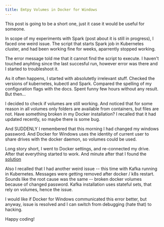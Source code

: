 ```yaml
---
title: Emtpy Volumes in Docker for Windows  
---
```


This post is going to be a short one, just it case it would be useful for someone.

In scope of my experiments with Spark (post about it is still in progress), I faced one weird issue.
The script that starts Spark job in Kubernetes cluster, and had been working fine for weeks, aparrently
stopped working.

The error message told me that it cannot find the script to execute. I haven't touched anyhting since the
last succesful run, however error was there and I started to troubleshoot it.

As it often happens, I started with absolutetly irrelevant stuff. Checked the versions of kubernetes, kubectl
and Spark. Compared the spelling of my configuration flags with the docs. Spent funny few hours without any
result. But then...

I decided to check if volumes are still working. And noticed that for some reason in all volumes only
folders are available from containers, but files are not. Have something broken in my Docker installation? I
recalled that it had updated recently, so maybe there is some bug.

And SUDDENLY I remembered that this morning I had changed my windows password. And Docker for Windows uses
the identity of current user to share drives with the docker daemon, so volumes could be used. 

Long story short, I went to Docker settings, and re-connected my drive. After that everything started to work.
And minute after that I found the [solution](https://github.com/docker/for-win/issues/25#issuecomment-433072448)

Also I recalled that I had another weird issue -- this time with Kafka running in Kubernetes. Messages were getting
removed after docker / k8s restart. Sounds like the root cause was the same -- broken docker volumes because
of changed password. Kafka installation uses stateful sets, that rely on volumes, hence the issue.

I would like if Docker for Windows communicated this error better, but anyway, issue is resolved and I can
switch from debugging (hate that) to hacking.

Happy coding! 
